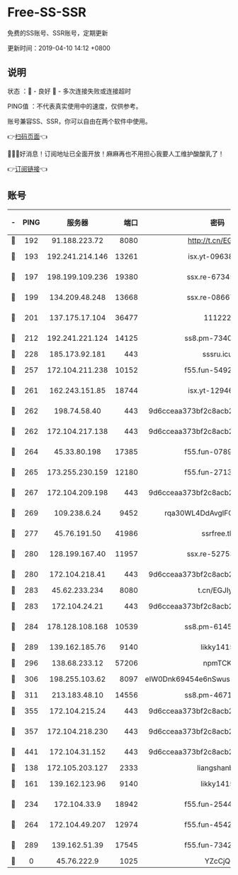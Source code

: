 # Free-SS-SSR

免费的SS账号、SSR账号，定期更新

更新时间：2019-04-10 14:12 +0800

## 说明

状态     ：🙂 - 良好 🙁 - 多次连接失败或连接超时

PING值   ：不代表真实使用中的速度，仅供参考。

账号兼容SS、SSR，你可以自由在两个软件中使用。

👉[扫码页面](https://liesauer.github.io/Free-SS-SSR/)👈

🎉🎉🎉好消息！订阅地址已全面开放！麻麻再也不用担心我要人工维护酸酸乳了！

👉[订阅链接](https://www.liesauer.net/yogurt/subscribe?ACCESS_TOKEN=DAYxR3mMaZAsaqUb)👈

## 账号

|-|PING|服务器|端口|密码|加密方式|区域|
|:----:|:----:|:-----:|-----:|:----:|:----:|:----:|
|🙂|192|91.188.223.72|8080|http://t.cn/EGJIyrl|rc4-md5|RU|
|🙂|193|192.241.214.146|13261|isx.yt-09638274|aes-256-cfb|US|
|🙂|197|198.199.109.236|19380|ssx.re-67345010|aes-256-cfb|US|
|🙂|199|134.209.48.248|13668|ssx.re-08667439|aes-256-cfb|US|
|🙂|201|137.175.17.104|36477|111222|aes-256-cfb|US|
|🙂|212|192.241.221.124|14125|ss8.pm-73400574|aes-256-cfb|US|
|🙂|228|185.173.92.181|443|sssru.icu|rc4-md5|RU|
|🙂|257|172.104.211.238|10152|f55.fun-54923385|aes-256-cfb|US|
|🙂|261|162.243.151.85|18744|isx.yt-12946786|aes-256-cfb|US|
|🙂|262|198.74.58.40|443|9d6cceaa373bf2c8acb22e60b6a58be6|aes-256-cfb|US|
|🙂|262|172.104.217.138|443|9d6cceaa373bf2c8acb22e60b6a58be6|aes-256-cfb|US|
|🙂|264|45.33.80.198|17385|f55.fun-07896387|aes-256-cfb|US|
|🙂|265|173.255.230.159|12180|f55.fun-27131097|aes-256-cfb|US|
|🙂|267|172.104.209.198|443|9d6cceaa373bf2c8acb22e60b6a58be6|aes-256-cfb|US|
|🙂|269|109.238.6.24|9452|rqa30WL4DdAvgIFG6Fs3znzTa|aes-256-cfb|FR|
|🙂|277|45.76.191.50|41986|ssrfree.tk|aes-256-cfb|SG|
|🙂|280|128.199.167.40|11957|ssx.re-52753780|aes-256-cfb|SG|
|🙂|280|172.104.218.41|443|9d6cceaa373bf2c8acb22e60b6a58be6|aes-256-cfb|US|
|🙂|283|45.62.233.234|8080|t.cn/EGJIyrl|rc4-md5|CA|
|🙂|283|172.104.24.21|443|9d6cceaa373bf2c8acb22e60b6a58be6|aes-256-cfb|US|
|🙂|284|178.128.108.168|10539|ss8.pm-61451239|aes-256-cfb|SG|
|🙂|289|139.162.185.76|9140|likky1415|aes-256-cfb|DE|
|🙂|296|138.68.233.12|57206|npmTCK|rc4-md5|US|
|🙂|306|198.255.103.62|8097|eIW0Dnk69454e6nSwuspv9DmS201tQ0D|aes-256-cfb|US|
|🙂|311|213.183.48.10|14556|ss8.pm-46715191|rc4-md5|RU|
|🙂|355|172.104.215.24|443|9d6cceaa373bf2c8acb22e60b6a58be6|aes-256-cfb|US|
|🙂|357|172.104.218.230|443|9d6cceaa373bf2c8acb22e60b6a58be6|aes-256-cfb|US|
|🙂|441|172.104.31.152|443|9d6cceaa373bf2c8acb22e60b6a58be6|aes-256-cfb|US|
|🙂|138|172.105.203.127|2333|liangshanbo|chacha20|JP|
|🙂|161|139.162.123.96|9140|likky1415|aes-256-cfb|JP|
|🙂|234|172.104.33.9|18942|f55.fun-25441052|aes-256-cfb|SG|
|🙂|264|172.104.49.207|12974|f55.fun-45425940|aes-256-cfb|SG|
|🙂|289|139.162.51.39|17545|f55.fun-73422177|aes-256-cfb|SG|
|🙁|0|45.76.222.9|1025|YZcCjQ|rc4-md5|JP|

